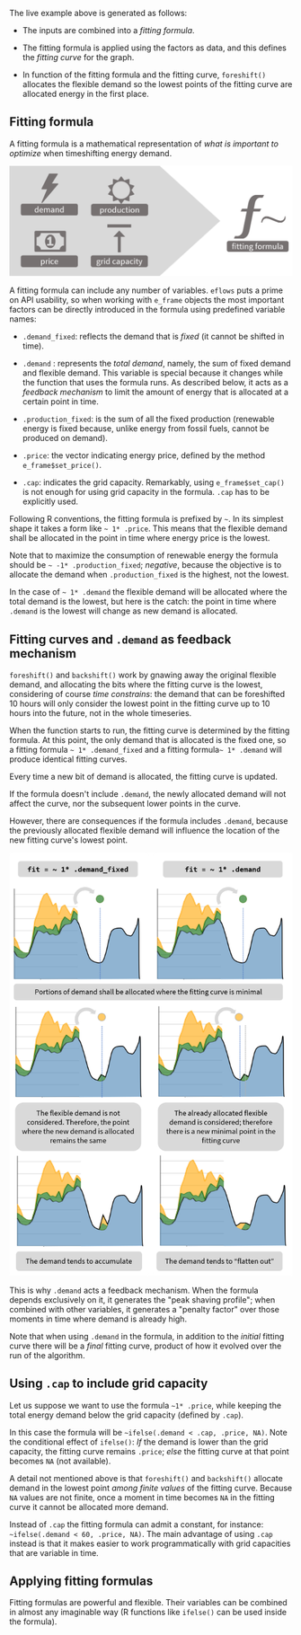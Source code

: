 The live example above is generated as follows:

- The inputs are combined into a *fitting formula*.

- The fitting formula is applied using the factors as data, and this defines the *fitting curve* for the graph.

- In function of the fitting formula and the fitting curve, `foreshift()` allocates the flexible demand so the lowest points of the fitting curve are allocated energy in the first place. 

## Fitting formula

A fitting formula is a mathematical representation of *what is important to optimize* when timeshifting energy demand.

![Fitting formula](../../app/www/images/fitting/fitting-formula.png)

A fitting formula can include any number of variables. `eflows` puts a prime on API usability, so when working with `e_frame` objects the most important factors can be directly introduced in the formula using predefined variable names:

- `.demand_fixed`: reflects the demand that is *fixed* (it cannot be shifted in time).

- `.demand` : represents the *total demand*, namely, the sum of fixed demand and flexible demand. This variable is special because it changes while the function that uses the formula runs. As described below, it acts as a *feedback mechanism* to limit the amount of energy that is allocated at a certain point in time.  

- `.production_fixed`: is the sum of all the fixed production (renewable energy is fixed because, unlike energy from fossil fuels, cannot be produced on demand).

- `.price`: the vector indicating energy price, defined by the method `e_frame$set_price()`.

- `.cap`: indicates the grid capacity. Remarkably, using `e_frame$set_cap()` is not enough for using  grid capacity in the formula. `.cap` has to be explicitly used.

Following R conventions, the fitting formula is prefixed by `~`. In its simplest shape it takes a form like `~ 1* .price`. This means that the flexible demand shall be allocated in the point in time where energy price is the lowest.

Note that to maximize the consumption of renewable energy the formula should be `~ -1* .production_fixed`; *negative*, because the objective is to allocate the demand when `.production_fixed` is the highest, not the lowest. 

In the case of `~ 1* .demand` the flexible demand will be allocated where the total demand is the lowest, but here is the catch: the point in time where `.demand` is the lowest will change as new demand is allocated. 

## Fitting curves and `.demand` as feedback mechanism

`foreshift()` and `backshift()` work by gnawing away the original flexible demand, and allocating the bits where the fitting curve is the lowest, considering of course *time constrains*: the demand that can be foreshifted 10 hours will only consider the lowest point in the fitting curve up to 10 hours into the future, not in the whole timeseries. 

When the function starts to run, the fitting curve is determined by the fitting formula. At this point, the only demand that is allocated is the fixed one, so a fitting formula `~ 1* .demand_fixed` and a fitting formula`~ 1* .demand` will produce identical fitting curves. 

Every time a new bit of demand is allocated, the fitting curve is updated. 

If the formula doesn't include `.demand`, the newly allocated demand will not affect the curve, nor the subsequent lower points in the curve.

However, there are consequences if the formula includes `.demand`, because the previously allocated flexible demand will influence the location of the new fitting curve's lowest point. 


![Fitting formula](../../app/www/images/fitting/fitting-comparison.png)

This is why `.demand` acts a feedback mechanism. When the formula depends exclusively on it, it generates the "peak shaving profile"; when combined with other variables, it generates a "penalty factor" over those moments in time where demand is already high.

Note that when using `.demand` in the formula, in addition to the *initial* fitting curve there will be a *final* fitting curve, product of how it evolved over the run of the algorithm. 

<!-- The fitting curves are *adimensional*, in the sense that they can combine parameters that use different units. Instead, it is useful to talk about *utility* to express the importance of a number of parameters combined in the fitting curve. Therefore, one can say that the objective of `foreshift()` and `backshift()` is to *minimize the expense of utility*. -->


## Using `.cap` to include grid capacity

Let us suppose we want to use the formula `~1* .price`, while keeping the total energy demand below the grid capacity (defined by `.cap`). 

In this case the formula will be `~ifelse(.demand < .cap, .price, NA)`. Note the conditional effect of `ifelse()`: *If* the demand is lower than the grid capacity, the fitting curve remains `.price`; *else* the fitting curve at that point becomes `NA` (not available).

A detail not mentioned above is that `foreshift()` and `backshift()` allocate demand in the lowest point *among finite values* of the fitting curve. Because `NA` values are not finite, once a moment in time becomes `NA` in the fitting curve it cannot be allocated more demand. 

Instead of `.cap` the fitting formula can admit a constant, for instance: `~ifelse(.demand < 60, .price, NA)`. The main advantage of using `.cap` instead is that it makes easier to work programmatically with grid capacities that are variable in time.  

## Applying fitting formulas

Fitting formulas are powerful and flexible. Their variables can be combined in almost any imaginable way (R functions like `ifelse()` can be used inside the formula).

